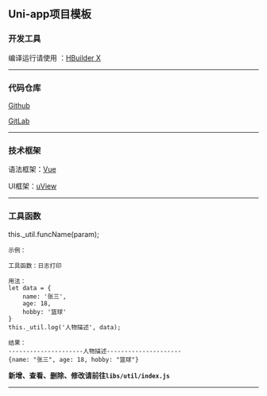 ## Uni-app项目模板



### 开发工具

编译运行请使用 ：[HBuilder X](https://www.dcloud.io/hbuilderx.html "前往官网下载HBuilder X")

---



### 代码仓库

[Github]("前往GitHub仓库")

[GitLab]("前往GitLab仓库")

---



### 技术框架

语法框架：[Vue](https://cn.vuejs.org/ "前往Vue官网查看文档")

UI框架：[uView](https://www.uviewui.com/ "前往uView官网查看文档")

---



### 工具函数

this._util.funcName(param);

```javas
示例：

工具函数：日志打印

用法：
let data = {
	name: '张三',
	age: 18,
	hobby: '篮球'
}
this._util.log('人物描述', data);

结果：
---------------------人物描述---------------------
{name: "张三", age: 18, hobby: "篮球"}
```

**新增、查看、删除、修改请前往`libs/util/index.js`**

---